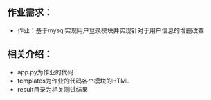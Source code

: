 ## 作业需求：

* 作业：基于mysql实现用户登录模块并实现针对于用户信息的增删改查

## 相关介绍：

* app.py为作业的代码
* templates为作业的代码各个模块的HTML
* result目录为相关测试结果

